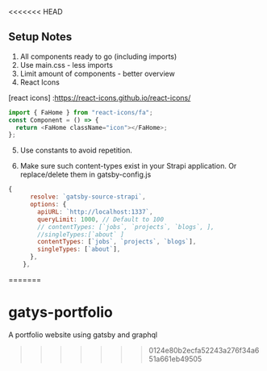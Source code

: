 <<<<<<< HEAD

## Setup Notes

1. All components ready to go (including imports)
2. Use main.css - less imports
3. Limit amount of components - better overview
4. React Icons

[react icons] :https://react-icons.github.io/react-icons/

```javascript
import { FaHome } from "react-icons/fa";
const Component = () => {
  return <FaHome className="icon"></FaHome>;
};
```

5. Use constants to avoid repetition.

6) Make sure such content-types exist in your Strapi application. Or replace/delete them in gatsby-config.js

```javascript
{
      resolve: `gatsby-source-strapi`,
      options: {
        apiURL: `http://localhost:1337`,
        queryLimit: 1000, // Default to 100
        // contentTypes: [`jobs`, `projects`, `blogs`, ],
        //singleTypes:[`about` ]
        contentTypes: [`jobs`, `projects`, `blogs`],
        singleTypes: [`about`],
      },
    },
```

=======

# gatys-portfolio

A portfolio website using gatsby and graphql

> > > > > > > 0124e80b2ecfa52243a276f34a651a661eb49505
